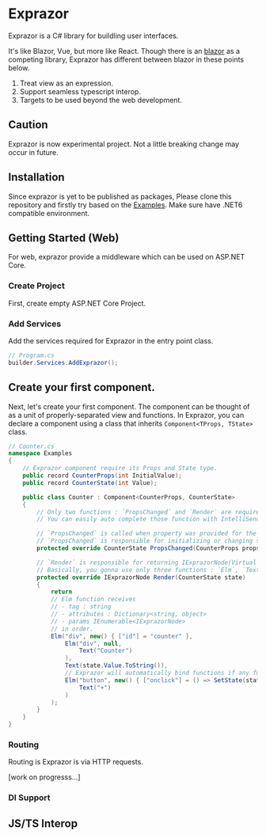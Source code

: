 # Exprazor
Exprazor is a C# library for buildling user interfaces.

It's like Blazor, Vue, but more like React.
Though there is an [blazor](https://github.com/dotnet/aspnetcore/tree/main/src/Components) as a competing library, Exprazor has different between blazor in these points below.

1. Treat view as an expression.
2. Support seamless typescript interop.
3. Targets to be used beyond the web development.

## Caution
Exprazor is now experimental project.
Not a little breaking change may occur in future.

## Installation
Since exprazor is yet to be published as packages, Please clone this repository and firstly try based on the [Examples](https://github.com/WiZLite/Exprazor/tree/master/src/Exprazor.AspNetCore.Sandbox/Examples).
Make sure have .NET6 compatible environment.

## Getting Started (Web)
For web, exprazor provide a middleware which can be used on ASP.NET Core.

### Create Project
First, create empty ASP.NET Core Project.

### Add Services
Add the services required for Exprazor in the entry point class.
```cs
// Program.cs
builder.Services.AddExprazor();
```

## Create your first component.
Next, let's create your first component.
The component can be thought of as a unit of properly-separated view and functions.
In Exprazor, you can declare a component using a class that inherits `Component<TProps, TState>` class.
```cs
// Counter.cs
namespace Examples
{
    // Exprazor component require its Props and State type.
    public record CounterProps(int InitialValue);
    public record CounterState(int Value);

    public class Counter : Component<CounterProps, CounterState>
    {
        // Only two functions : `PropsChanged` and `Render` are required.
        // You can easily auto complete those function with IntelliSence.

        // `PropsChanged` is called when property was provided for the first time, and when props has changed.
        // `PropsChanged` is responsible for initializing or changing state depending on the props.
        protected override CounterState PropsChanged(CounterProps props, CounterState? state) => new CounterState(props.InitialValue);

        // `Render` is responsible for returning IExprazorNode(Virtual DOM) tree.
        // Basically, you gonna use only three functions : `Elm`, `Text` and `Elm<TComponent>`.
        protected override IExprazorNode Render(CounterState state)
        {
            return
            // Elm function receives 
            // - tag : string
            // - attributes : Dictionary<string, object>
            // - params IEnumerable<IExprazorNode>
            // in order.
            Elm("div", new() { ["id"] = "counter" },
                Elm("div", null,
                    Text("Counter")
                ),
                Text(state.Value.ToString()),
                // Exprazor will automatically bind functions if any function is provided to an Attribute.
                Elm("button", new() { ["onclick"] = () => SetState(state with { Value = state.Value + 1 }) },
                    Text("+")
                )
            );
        }
    }
}
```

### Routing
Routing is Exprazor is via HTTP requests.

[work on progresss...]
### DI Support

## JS/TS Interop
